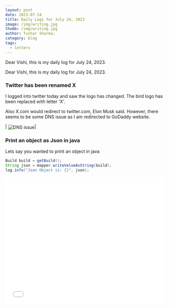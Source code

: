 ```yaml
---
layout: post
date: 2023-07-24
title: Daily Logs for July 24, 2023
image: /img/writing.jpg
thumb: /img/writing.jpg
author: Tushar Sharma;
category: blog
tags:
  - letters
---
```


Dear Vishi, this is my daily log for July 24, 2023.<!-- truncate_here -->

Dear Vishi, this is my daily log for July 24, 2023.

### Twitter has been renamed X

I logged into twitter today and saw the logo has changed. The bird logo has been replaced with letter 'X'. 

Also X.com would redirect to twitter.com, Elon Musk said. However, there seems to be some DNS issue as I am redirected to GoDaddy website. 

| <img align="center"  loading="lazy" src="{{ root_url }}/img/X.com.png" alt="DNS issue" />|


### Print an object as Json in java

Lets say you wanted to print an object in java

```java
Build build = getBuild();
String json = mapper.writeValueAsString(build);
log.info("Json Object is: {}", json);
```

<iframe
  style="position: relative;  width: 100%;"
   height="400"
	   src="{{ root_url }}/encrypted/{{ page.path | split:'/'  | last | replace: '.md' '' }}.html"
  frameborder="0"
  allow="accelerometer; autoplay; encrypted-media; gyroscope; picture-in-picture"
  allowfullscreen
  title="Sample"
></iframe>